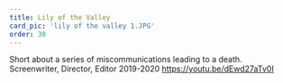 ```yaml
---
title: Lily of the Valley
card_pic: 'lily of the valley 1.JPG'
order: 30
---
```

Short about a series of miscommunications leading to a death.
Screenwriter, Director, Editor 2019-2020
https://youtu.be/dEwd27aTv0I
